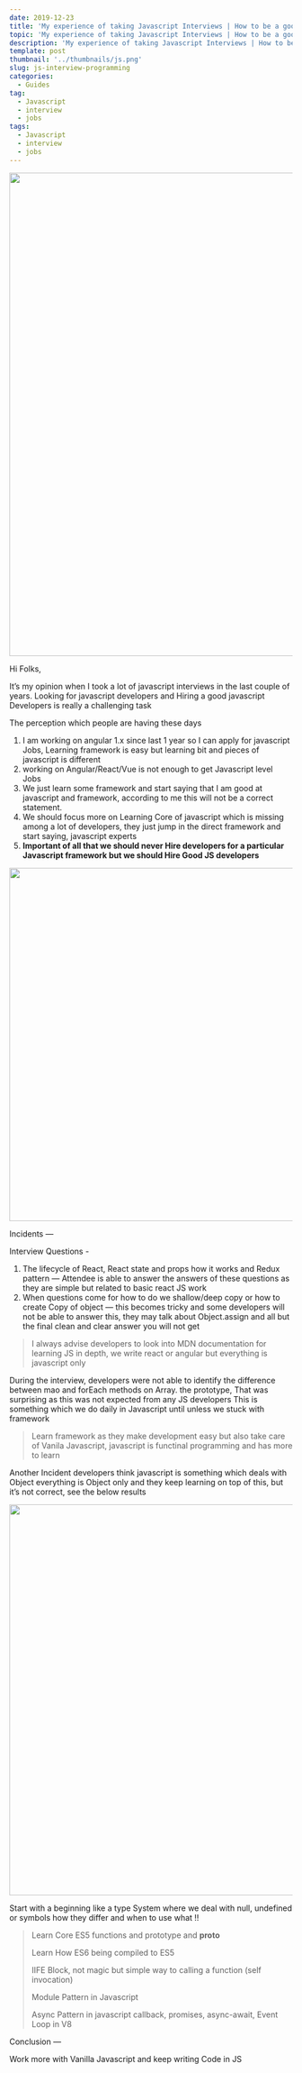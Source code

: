 ```yaml
---
date: 2019-12-23
title: 'My experience of taking Javascript Interviews | How to be a good Developer for Jobs'
topic: 'My experience of taking Javascript Interviews | How to be a good Developer for Jobs'
description: 'My experience of taking Javascript Interviews | How to be a good Developer for Jobs'
template: post
thumbnail: '../thumbnails/js.png'
slug: js-interview-programming
categories:
  - Guides
tag:
  - Javascript
  - interview
  - jobs
tags:
  - Javascript
  - interview
  - jobs
---
```


<img class="cp t u fy ak" src="https://miro.medium.com/max/5492/1*k8h_al9yzbnhqTxrjB0jPQ.png" width="2746" height="858" role="presentation"/>

Hi Folks,

It’s my opinion when I took a lot of javascript interviews in the last couple of years. Looking for javascript developers and Hiring a good javascript Developers is really a challenging task

The perception which people are having these days

1.  I am working on angular 1.x since last 1 year so I can apply for javascript Jobs, Learning framework is easy but learning bit and pieces of javascript is different
2.  working on Angular/React/Vue is not enough to get Javascript level Jobs
3.  We just learn some framework and start saying that I am good at javascript and framework, according to me this will not be a correct statement.
4.  We should focus more on Learning Core of javascript which is missing among a lot of developers, they just jump in the direct framework and start saying, javascript experts
5.  **Important of all that we should never Hire developers for a particular Javascript framework but we should Hire Good JS developers**

<img class="cp t u fy ak" src="https://miro.medium.com/max/2094/1*GdBi3b4TxwqybO0RaH2K4w.png" width="1047" height="627" role="presentation"/>

Incidents —

Interview Questions -

1.  The lifecycle of React, React state and props how it works and Redux pattern — Attendee is able to answer the answers of these questions as they are simple but related to basic react JS work
2.  When questions come for how to do we shallow/deep copy or how to create Copy of object — this becomes tricky and some developers will not be able to answer this, they may talk about Object.assign and all but the final clean and clear answer you will not get

> I always advise developers to look into MDN documentation for learning JS in depth, we write react or angular but everything is javascript only

During the interview, developers were not able to identify the difference between mao and forEach methods on Array. the prototype, That was surprising as this was not expected from any JS developers This is something which we do daily in Javascript until unless we stuck with framework

> Learn framework as they make development easy but also take care of Vanila Javascript, javascript is functinal programming and has more to learn

Another Incident developers think javascript is something which deals with Object everything is Object only and they keep learning on top of this, but it’s not correct, see the below results

<img class="cp t u fy ak" src="https://miro.medium.com/max/2124/1*-6m2bqOU51tCKp-NIurVOg.png" width="1062" height="694" role="presentation"/>

Start with a beginning like a type System where we deal with null, undefined or symbols how they differ and when to use what !!

> Learn Core ES5 functions and prototype and **proto**
>
> Learn How ES6 being compiled to ES5
>
> IIFE Block, not magic but simple way to calling a function (self invocation)
>
> Module Pattern in Javascript
>
> Async Pattern in javascript callback, promises, async-await, Event Loop in V8

Conclusion —

Work more with Vanilla Javascript and keep writing Code in JS

